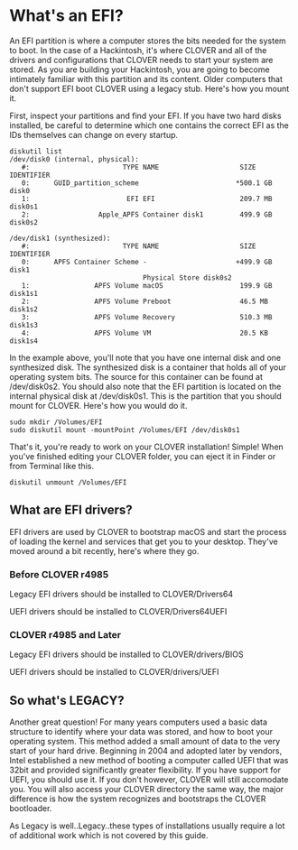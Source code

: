 # What's an EFI?

An EFI partition is where a computer stores the bits needed for the system to boot. In the case of a Hackintosh, it's where CLOVER and all of the drivers and configurations that CLOVER needs to start your system are stored. As you are building your Hackintosh, you are going to become intimately familiar with this partition and its content. Older computers that don't support EFI boot CLOVER using a legacy stub. Here's how you mount it.

First, inspect your partitions and find your EFI. If you have two hard disks installed, be careful to determine which one contains the correct EFI as the IDs themselves can change on every startup.

```text
diskutil list
/dev/disk0 (internal, physical):
   #:                       TYPE NAME                    SIZE       IDENTIFIER
   0:      GUID_partition_scheme                        *500.1 GB   disk0
   1:                        EFI EFI                     209.7 MB   disk0s1
   2:                 Apple_APFS Container disk1         499.9 GB   disk0s2

/dev/disk1 (synthesized):
   #:                       TYPE NAME                    SIZE       IDENTIFIER
   0:      APFS Container Scheme -                      +499.9 GB   disk1
                                 Physical Store disk0s2
   1:                APFS Volume macOS                   199.9 GB   disk1s1
   2:                APFS Volume Preboot                 46.5 MB    disk1s2
   3:                APFS Volume Recovery                510.3 MB   disk1s3
   4:                APFS Volume VM                      20.5 KB    disk1s4
```

In the example above, you'll note that you have one internal disk and one synthesized disk. The synthesized disk is a container that holds all of your operating system bits. The source for this container can be found at /dev/disk0s2. You should also note that the EFI partition is located on the internal physical disk at /dev/disk0s1. This is the partition that you should mount for CLOVER. Here's how you would do it.

```text
sudo mkdir /Volumes/EFI
sudo diskutil mount -mountPoint /Volumes/EFI /dev/disk0s1
```

That's it, you're ready to work on your CLOVER installation! Simple! When you've finished editing your CLOVER folder, you can eject it in Finder or from Terminal like this.

```text
diskutil unmount /Volumes/EFI
```

## What are EFI drivers?

EFI drivers are used by CLOVER to bootstrap macOS and start the process of loading the kernel and services that get you to your desktop. They've moved around a bit recently, here's where they go.

### Before CLOVER r4985

Legacy EFI drivers should be installed to CLOVER/Drivers64

UEFI drivers should be installed to CLOVER/Drivers64UEFI

### CLOVER r4985 and Later

Legacy EFI drivers should be installed to CLOVER/drivers/BIOS

UEFI drivers should be installed to CLOVER/drivers/UEFI

## So what's LEGACY?

Another great question! For many years computers used a basic data structure to identify where your data was stored, and how to boot your operating system. This method added a small amount of data to the very start of your hard drive. Beginning in 2004 and adopted later by vendors, Intel established a new method of booting a computer called UEFI that was 32bit and provided significantly greater flexibility. If you have support for UEFI, you should use it. If you don't however, CLOVER will still accomodate you. You will also access your CLOVER directory the same way, the major difference is how the system recognizes and bootstraps the CLOVER bootloader.

As Legacy is well..Legacy..these types of installations usually require a lot of additional work which is not covered by this guide.

